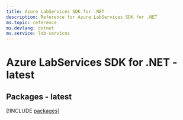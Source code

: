 ```yaml
---
title: Azure LabServices SDK for .NET
description: Reference for Azure LabServices SDK for .NET
ms.topic: reference
ms.devlang: dotnet
ms.service: lab-services
---
```

# Azure LabServices SDK for .NET - latest
## Packages - latest
[!INCLUDE [packages](labservices-index.md)]

